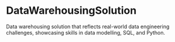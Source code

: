 # DataWarehousingSolution
Data warehousing solution that reflects real-world data engineering  challenges, showcasing skills in data modelling, SQL, and Python. 
